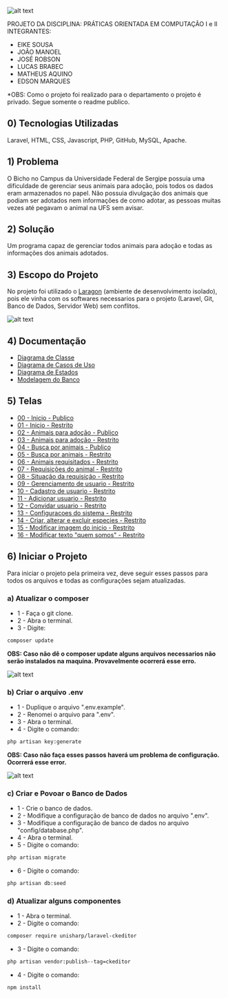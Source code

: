 ![alt text](https://i.imgur.com/lbMEqqs.png)

PROJETO DA DISCIPLINA:
PRÁTICAS ORIENTADA EM COMPUTAÇÃO I e II
INTEGRANTES: 
   - EIKE SOUSA
   - JOÃO MANOEL
   - JOSÉ ROBSON
   - LUCAS BRABEC
   - MATHEUS AQUINO
   - EDSON MARQUES

*OBS: Como o projeto foi realizado para o departamento o projeto é privado. Segue somente o readme publico.

## 0) Tecnologias Utilizadas

Laravel, HTML, CSS, Javascript, PHP, GitHub, MySQL, Apache.
 
## 1) Problema

O Bicho no Campus da Universidade Federal de Sergipe possuia uma dificuldade de gerenciar seus animais para adoção, pois todos os dados eram armazenados no papel.
Não possuia divulgação dos animais que podiam ser adotados nem informações de como adotar, as pessoas muitas vezes até pegavam o animal na UFS sem avisar.

## 2) Solução

Um programa capaz de gerenciar todos animais para adoção e todas as informações dos animais adotados.

## 3) Escopo do Projeto

No projeto foi utilizado o [Laragon](https://laragon.org/download/) (ambiente de desenvolvimento isolado), pois ele vinha com os softwares necessarios para o projeto (Laravel, Git, Banco de Dados, Servidor Web) sem conflitos.

![alt text](https://i.imgur.com/kOMoYBo.jpg)

## 4) Documentação

* [Diagrama de Classe](https://i.imgur.com/GUjSrvX.jpg)
* [Diagrama de Casos de Uso](https://i.imgur.com/ObRbLDY.jpg)
* [Diagrama de Estados](https://i.imgur.com/ZeqpIDG.jpg)
* [Modelagem do Banco](https://i.imgur.com/Yg2jiZy.jpg)

## 5) Telas

* [00 - Inicio - Publico](https://i.imgur.com/58lhGQz.jpg)
* [01 - Inicio - Restrito](https://i.imgur.com/2vfarx5.jpg)
* [02 - Animais para adoção - Publico](https://i.imgur.com/H2GUEON.png)
* [03 - Animais para adoção - Restrito](https://i.imgur.com/xxvmqKW.png)
* [04 - Busca por animais - Publico](https://i.imgur.com/hdaEk6I.png)
* [05 - Busca por animais - Restrito](https://i.imgur.com/WAf2M8V.png)
* [06 - Animais requisitados - Restrito](https://i.imgur.com/MFdtEXc.png)
* [07 - Requisições do animal - Restrito](https://i.imgur.com/hTMVm2R.png)
* [08 - Situação da requisição - Restrito](https://i.imgur.com/RkNL9Bi.png)
* [09 - Gerenciamento de usuario - Restrito](https://i.imgur.com/74P6l8S.png)
* [10 - Cadastro de usuario - Restrito](https://i.imgur.com/UdBVDSq.png)
* [11 - Adicionar usuario - Restrito](https://i.imgur.com/jBzSKH5.png)
* [12 - Convidar usuario - Restrito](https://i.imgur.com/GunvEBF.png)
* [13 - Configuracoes do sistema - Restrito](https://i.imgur.com/1TAuRFs.png)
* [14 - Criar, alterar e excluir especies - Restrito](https://i.imgur.com/lvO7lRl.png)
* [15 - Modificar imagem do inicio - Restrito](https://i.imgur.com/UBEVTwA.png)
* [16 - Modificar texto "quem somos" - Restrito](https://i.imgur.com/3rSZIoj.png)

## 6) Iniciar o Projeto

Para iniciar o projeto pela primeira vez, deve seguir esses passos para todos os arquivos e todas as configurações sejam atualizadas.

### a) Atualizar o composer

* 1 - Faça o git clone.
* 2 - Abra o terminal.
* 3 - Digite:
```sh
composer update
```

**OBS: Caso não dê o composer update alguns arquivos necessarios não serão instalados na maquina. Provavelmente ocorrerá esse erro.**

![alt text](https://i.imgur.com/rJ36tVE.png)

### b) Criar o arquivo .env

* 1 - Duplique o arquivo ".env.example".
* 2 - Renomei o arquivo para ".env".
* 3 - Abra o terminal.
* 4 - Digite o comando:
```sh
php artisan key:generate
```

**OBS: Caso não faça esses passos haverá um problema de configuração. Ocorrerá esse error.**

![alt text](https://i.imgur.com/F37iMGy.png)

### c) Criar e Povoar o Banco de Dados

* 1 - Crie o banco de dados.
* 2 - Modifique a configuração de banco de dados no arquivo ".env".
* 3 - Modifique a configuração de banco de dados no arquivo "config/database.php".
* 4 - Abra o terminal.
* 5 - Digite o comando:
```sh
php artisan migrate
```
* 6 - Digite o comando:
```sh
php artisan db:seed
```

### d) Atualizar alguns componentes

* 1 - Abra o terminal.
* 2 - Digite o comando:
```sh
composer require unisharp/laravel-ckeditor
```
* 3 - Digite o comando:
```sh
php artisan vendor:publish--tag=ckeditor
```
* 4 - Digite o comando:
```sh
npm install
```
